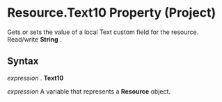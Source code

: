 
# Resource.Text10 Property (Project)

Gets or sets the value of a local Text custom field for the resource. Read/write  **String** .


## Syntax

 _expression_ . **Text10**

 _expression_ A variable that represents a **Resource** object.

